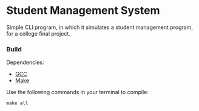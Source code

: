 # Student Management System
Simple CLI program, in which it simulates a student management program, for a college final project.

### Build
Dependencies:
  - [GCC](https://gcc.gnu.org/)
  - [Make](https://www.gnu.org/software/make/)

Use the following commands in your terminal to compile:
```
make all
```
